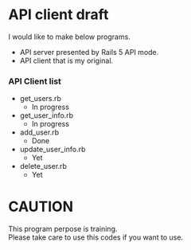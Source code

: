# API client draft

I would like to make below programs.  
* API server presented by Rails 5 API mode.
* API client that is my original.

### API Client list
- get_users.rb
  - In progress
- get_user_info.rb
  - In progress
- add_user.rb
  - Done
- update_user_info.rb
  - Yet
- delete_user.rb
  - Yet


# CAUTION
This program perpose is training.  
Please take care to use this codes if you want to use.


